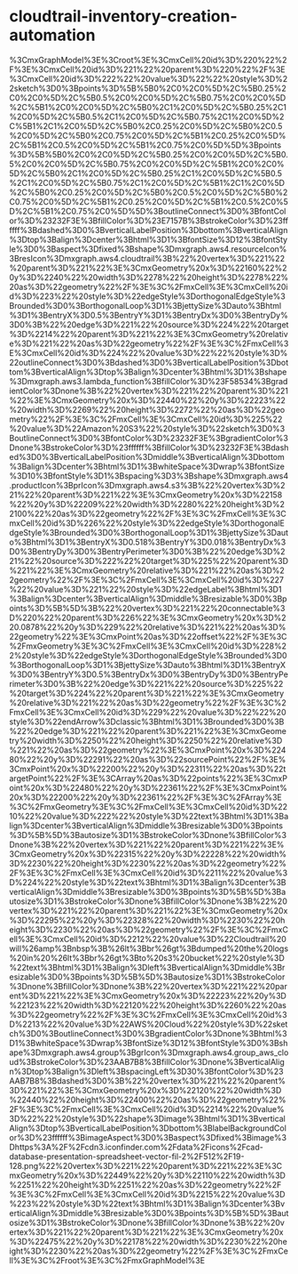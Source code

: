 # cloudtrail-inventory-creation-automation


%3CmxGraphModel%3E%3Croot%3E%3CmxCell%20id%3D%220%22%2F%3E%3CmxCell%20id%3D%221%22%20parent%3D%220%22%2F%3E%3CmxCell%20id%3D%222%22%20value%3D%22%22%20style%3D%22sketch%3D0%3Bpoints%3D%5B%5B0%2C0%2C0%5D%2C%5B0.25%2C0%2C0%5D%2C%5B0.5%2C0%2C0%5D%2C%5B0.75%2C0%2C0%5D%2C%5B1%2C0%2C0%5D%2C%5B0%2C1%2C0%5D%2C%5B0.25%2C1%2C0%5D%2C%5B0.5%2C1%2C0%5D%2C%5B0.75%2C1%2C0%5D%2C%5B1%2C1%2C0%5D%2C%5B0%2C0.25%2C0%5D%2C%5B0%2C0.5%2C0%5D%2C%5B0%2C0.75%2C0%5D%2C%5B1%2C0.25%2C0%5D%2C%5B1%2C0.5%2C0%5D%2C%5B1%2C0.75%2C0%5D%5D%3Bpoints%3D%5B%5B0%2C0%2C0%5D%2C%5B0.25%2C0%2C0%5D%2C%5B0.5%2C0%2C0%5D%2C%5B0.75%2C0%2C0%5D%2C%5B1%2C0%2C0%5D%2C%5B0%2C1%2C0%5D%2C%5B0.25%2C1%2C0%5D%2C%5B0.5%2C1%2C0%5D%2C%5B0.75%2C1%2C0%5D%2C%5B1%2C1%2C0%5D%2C%5B0%2C0.25%2C0%5D%2C%5B0%2C0.5%2C0%5D%2C%5B0%2C0.75%2C0%5D%2C%5B1%2C0.25%2C0%5D%2C%5B1%2C0.5%2C0%5D%2C%5B1%2C0.75%2C0%5D%5D%3BoutlineConnect%3D0%3BfontColor%3D%23232F3E%3BfillColor%3D%23E7157B%3BstrokeColor%3D%23ffffff%3Bdashed%3D0%3BverticalLabelPosition%3Dbottom%3BverticalAlign%3Dtop%3Balign%3Dcenter%3Bhtml%3D1%3BfontSize%3D12%3BfontStyle%3D0%3Baspect%3Dfixed%3Bshape%3Dmxgraph.aws4.resourceIcon%3BresIcon%3Dmxgraph.aws4.cloudtrail%3B%22%20vertex%3D%221%22%20parent%3D%221%22%3E%3CmxGeometry%20x%3D%22160%22%20y%3D%2240%22%20width%3D%2278%22%20height%3D%2278%22%20as%3D%22geometry%22%2F%3E%3C%2FmxCell%3E%3CmxCell%20id%3D%223%22%20style%3D%22edgeStyle%3DorthogonalEdgeStyle%3Brounded%3D0%3BorthogonalLoop%3D1%3BjettySize%3Dauto%3Bhtml%3D1%3BentryX%3D0.5%3BentryY%3D1%3BentryDx%3D0%3BentryDy%3D0%3B%22%20edge%3D%221%22%20source%3D%224%22%20target%3D%2214%22%20parent%3D%221%22%3E%3CmxGeometry%20relative%3D%221%22%20as%3D%22geometry%22%2F%3E%3C%2FmxCell%3E%3CmxCell%20id%3D%224%22%20value%3D%22%22%20style%3D%22outlineConnect%3D0%3Bdashed%3D0%3BverticalLabelPosition%3Dbottom%3BverticalAlign%3Dtop%3Balign%3Dcenter%3Bhtml%3D1%3Bshape%3Dmxgraph.aws3.lambda_function%3BfillColor%3D%23F58534%3BgradientColor%3Dnone%3B%22%20vertex%3D%221%22%20parent%3D%221%22%3E%3CmxGeometry%20x%3D%22440%22%20y%3D%22223%22%20width%3D%2269%22%20height%3D%2272%22%20as%3D%22geometry%22%2F%3E%3C%2FmxCell%3E%3CmxCell%20id%3D%225%22%20value%3D%22Amazon%20S3%22%20style%3D%22sketch%3D0%3BoutlineConnect%3D0%3BfontColor%3D%23232F3E%3BgradientColor%3Dnone%3BstrokeColor%3D%23ffffff%3BfillColor%3D%23232F3E%3Bdashed%3D0%3BverticalLabelPosition%3Dmiddle%3BverticalAlign%3Dbottom%3Balign%3Dcenter%3Bhtml%3D1%3BwhiteSpace%3Dwrap%3BfontSize%3D10%3BfontStyle%3D1%3Bspacing%3D3%3Bshape%3Dmxgraph.aws4.productIcon%3BprIcon%3Dmxgraph.aws4.s3%3B%22%20vertex%3D%221%22%20parent%3D%221%22%3E%3CmxGeometry%20x%3D%22158%22%20y%3D%22209%22%20width%3D%2280%22%20height%3D%22100%22%20as%3D%22geometry%22%2F%3E%3C%2FmxCell%3E%3CmxCell%20id%3D%226%22%20style%3D%22edgeStyle%3DorthogonalEdgeStyle%3Brounded%3D0%3BorthogonalLoop%3D1%3BjettySize%3Dauto%3Bhtml%3D1%3BentryX%3D0.518%3BentryY%3D0.018%3BentryDx%3D0%3BentryDy%3D0%3BentryPerimeter%3D0%3B%22%20edge%3D%221%22%20source%3D%222%22%20target%3D%225%22%20parent%3D%221%22%3E%3CmxGeometry%20relative%3D%221%22%20as%3D%22geometry%22%2F%3E%3C%2FmxCell%3E%3CmxCell%20id%3D%227%22%20value%3D%221%22%20style%3D%22edgeLabel%3Bhtml%3D1%3Balign%3Dcenter%3BverticalAlign%3Dmiddle%3Bresizable%3D0%3Bpoints%3D%5B%5D%3B%22%20vertex%3D%221%22%20connectable%3D%220%22%20parent%3D%226%22%3E%3CmxGeometry%20x%3D%220.0878%22%20y%3D%229%22%20relative%3D%221%22%20as%3D%22geometry%22%3E%3CmxPoint%20as%3D%22offset%22%2F%3E%3C%2FmxGeometry%3E%3C%2FmxCell%3E%3CmxCell%20id%3D%228%22%20style%3D%22edgeStyle%3DorthogonalEdgeStyle%3Brounded%3D0%3BorthogonalLoop%3D1%3BjettySize%3Dauto%3Bhtml%3D1%3BentryX%3D0%3BentryY%3D0.5%3BentryDx%3D0%3BentryDy%3D0%3BentryPerimeter%3D0%3B%22%20edge%3D%221%22%20source%3D%225%22%20target%3D%224%22%20parent%3D%221%22%3E%3CmxGeometry%20relative%3D%221%22%20as%3D%22geometry%22%2F%3E%3C%2FmxCell%3E%3CmxCell%20id%3D%229%22%20value%3D%22%22%20style%3D%22endArrow%3Dclassic%3Bhtml%3D1%3Brounded%3D0%3B%22%20edge%3D%221%22%20parent%3D%221%22%3E%3CmxGeometry%20width%3D%2250%22%20height%3D%2250%22%20relative%3D%221%22%20as%3D%22geometry%22%3E%3CmxPoint%20x%3D%22480%22%20y%3D%22291%22%20as%3D%22sourcePoint%22%2F%3E%3CmxPoint%20x%3D%22200%22%20y%3D%22311%22%20as%3D%22targetPoint%22%2F%3E%3CArray%20as%3D%22points%22%3E%3CmxPoint%20x%3D%22480%22%20y%3D%22361%22%2F%3E%3CmxPoint%20x%3D%22200%22%20y%3D%22361%22%2F%3E%3C%2FArray%3E%3C%2FmxGeometry%3E%3C%2FmxCell%3E%3CmxCell%20id%3D%2210%22%20value%3D%222%22%20style%3D%22text%3Bhtml%3D1%3Balign%3Dcenter%3BverticalAlign%3Dmiddle%3Bresizable%3D0%3Bpoints%3D%5B%5D%3Bautosize%3D1%3BstrokeColor%3Dnone%3BfillColor%3Dnone%3B%22%20vertex%3D%221%22%20parent%3D%221%22%3E%3CmxGeometry%20x%3D%22315%22%20y%3D%22228%22%20width%3D%2230%22%20height%3D%2230%22%20as%3D%22geometry%22%2F%3E%3C%2FmxCell%3E%3CmxCell%20id%3D%2211%22%20value%3D%224%22%20style%3D%22text%3Bhtml%3D1%3Balign%3Dcenter%3BverticalAlign%3Dmiddle%3Bresizable%3D0%3Bpoints%3D%5B%5D%3Bautosize%3D1%3BstrokeColor%3Dnone%3BfillColor%3Dnone%3B%22%20vertex%3D%221%22%20parent%3D%221%22%3E%3CmxGeometry%20x%3D%22295%22%20y%3D%22328%22%20width%3D%2230%22%20height%3D%2230%22%20as%3D%22geometry%22%2F%3E%3C%2FmxCell%3E%3CmxCell%20id%3D%2212%22%20value%3D%22Cloudtrail%20will%26amp%3Bnbsp%3B%26lt%3Bbr%26gt%3Bdumped%20the%20logs%20in%20%26lt%3Bbr%26gt%3Bto%20s3%20bucket%22%20style%3D%22text%3Bhtml%3D1%3Balign%3Dleft%3BverticalAlign%3Dmiddle%3Bresizable%3D0%3Bpoints%3D%5B%5D%3Bautosize%3D1%3BstrokeColor%3Dnone%3BfillColor%3Dnone%3B%22%20vertex%3D%221%22%20parent%3D%221%22%3E%3CmxGeometry%20x%3D%22223%22%20y%3D%22123%22%20width%3D%22120%22%20height%3D%2260%22%20as%3D%22geometry%22%2F%3E%3C%2FmxCell%3E%3CmxCell%20id%3D%2213%22%20value%3D%22AWS%20Cloud%22%20style%3D%22sketch%3D0%3BoutlineConnect%3D0%3BgradientColor%3Dnone%3Bhtml%3D1%3BwhiteSpace%3Dwrap%3BfontSize%3D12%3BfontStyle%3D0%3Bshape%3Dmxgraph.aws4.group%3BgrIcon%3Dmxgraph.aws4.group_aws_cloud%3BstrokeColor%3D%23AAB7B8%3BfillColor%3Dnone%3BverticalAlign%3Dtop%3Balign%3Dleft%3BspacingLeft%3D30%3BfontColor%3D%23AAB7B8%3Bdashed%3D0%3B%22%20vertex%3D%221%22%20parent%3D%221%22%3E%3CmxGeometry%20x%3D%22120%22%20width%3D%22440%22%20height%3D%22400%22%20as%3D%22geometry%22%2F%3E%3C%2FmxCell%3E%3CmxCell%20id%3D%2214%22%20value%3D%22%22%20style%3D%22shape%3Dimage%3Bhtml%3D1%3BverticalAlign%3Dtop%3BverticalLabelPosition%3Dbottom%3BlabelBackgroundColor%3D%23ffffff%3BimageAspect%3D0%3Baspect%3Dfixed%3Bimage%3Dhttps%3A%2F%2Fcdn3.iconfinder.com%2Fdata%2Ficons%2Fcad-database-presentation-spreadsheet-vector-fil-2%2F512%2F19-128.png%22%20vertex%3D%221%22%20parent%3D%221%22%3E%3CmxGeometry%20x%3D%22449%22%20y%3D%22110%22%20width%3D%2251%22%20height%3D%2251%22%20as%3D%22geometry%22%2F%3E%3C%2FmxCell%3E%3CmxCell%20id%3D%2215%22%20value%3D%223%22%20style%3D%22text%3Bhtml%3D1%3Balign%3Dcenter%3BverticalAlign%3Dmiddle%3Bresizable%3D0%3Bpoints%3D%5B%5D%3Bautosize%3D1%3BstrokeColor%3Dnone%3BfillColor%3Dnone%3B%22%20vertex%3D%221%22%20parent%3D%221%22%3E%3CmxGeometry%20x%3D%22475%22%20y%3D%22178%22%20width%3D%2230%22%20height%3D%2230%22%20as%3D%22geometry%22%2F%3E%3C%2FmxCell%3E%3C%2Froot%3E%3C%2FmxGraphModel%3E
